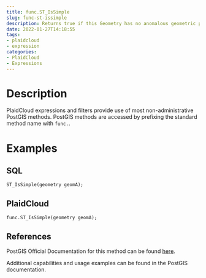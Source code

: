 ```yaml
---
title: func.ST_IsSimple
slug: func-st-issimple
description: Returns true if this Geometry has no anomalous geometric points
date: 2022-01-27T14:18:55
tags:
- plaidcloud
- expression
categories:
- PlaidCloud
- Expressions
---
```



# Description


PlaidCloud expressions and filters provide use of most non-administrative PostGIS methods. PostGIS methods are accessed by prefixing the standard method name with `func.`.



# Examples


## SQL



```
ST_IsSimple(geometry geomA);
```


## PlaidCloud



```
func.ST_IsSimple(geometry geomA);
```


## References


PostGIS Official Documentation for this method can be found [here](https://postgis.net/docs/manual-3.1/ST_IsSimple.html).



Additional capabilities and usage examples can be found in the PostGIS documentation.

